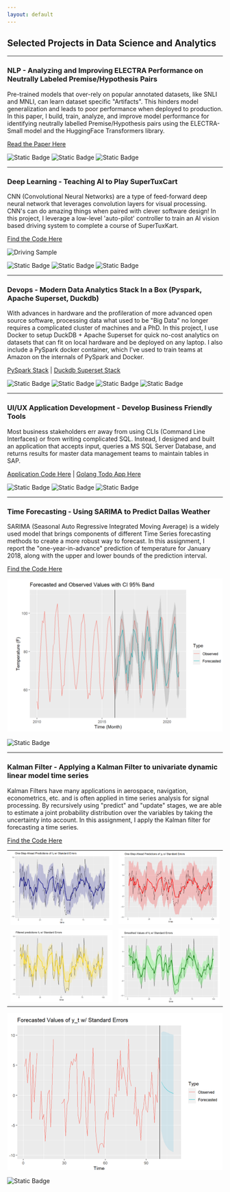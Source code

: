 ```yaml
---
layout: default
---
```


## Selected Projects in Data Science and Analytics

---

### NLP - Analyzing and Improving ELECTRA Performance on Neutrally Labeled Premise/Hypothesis Pairs 

Pre-trained models that over-rely on popular annotated datasets, like SNLI and MNLI, 
can learn dataset specific "Artifacts". This hinders model generalization and leads to 
poor performance when deployed to production. In this paper, I build, train, analyze, 
and improve model performance for identifying neutrally labelled Premise/Hypothesis pairs using the ELECTRA-Small model 
and the HuggingFace Transformers library.

[Read the Paper Here](https://github.com/mathew-wai-lee/mathew-wai-lee.github.io/blob/gh-pages/docs/assets/papers/Analyzing%20and%20Improving%20ELECTRA%20Performance%20on%20Neutrally%20Labeled%20Premise-Hypothesis%20Pairs.pdf)

![Static Badge](https://img.shields.io/badge/Python-black?logo=python)
![Static Badge](https://img.shields.io/badge/PyTorch-black?logo=pytorch)
![Static Badge](https://img.shields.io/badge/Docker-black?logo=docker)

---

### Deep Learning - Teaching AI to Play SuperTuxCart

CNN (Convolutional Neural Networks) are a type of feed-forward deep neural network that leverages 
convolution layers for visual processing. CNN's can do amazing things when paired with clever software design!
In this project, I leverage a low-level 'auto-pilot' controller to train an AI vision based driving system 
to complete a course of SuperTuxKart.

[Find the Code Here](https://www.google.com/)

![Driving Sample](./assets/papers/test_2022_11_17_03_01_21.gif)

![Static Badge](https://img.shields.io/badge/Python-black?logo=python)
![Static Badge](https://img.shields.io/badge/PyTorch-black?logo=pytorch)
![Static Badge](https://img.shields.io/badge/Docker-black?logo=docker)

---

### Devops - Modern Data Analytics Stack In a Box (Pyspark, Apache Superset, Duckdb) 

With advances in hardware and the profileration of more advanced open source software, processing data what used to be 
"Big Data" no longer requires a complicated cluster of machines and a PhD. In this project, I use Docker to setup DuckDB + Apache Superset 
for quick no-cost analytics on datasets that can fit on local hardware and be deployed on any laptop. 
I also include a PySpark docker container, which I've used to train teams at Amazon on the internals of PySpark and Docker.

[PySpark Stack](https://github.com/mathew-wai-lee/docker_pyspark_unix_devcontainer) | 
[Duckdb Superset Stack](https://github.com/mathew-wai-lee/docker_compose_superset_devcontainer)

![Static Badge](https://img.shields.io/badge/PySpark-black?logo=apachespark)
![Static Badge](https://img.shields.io/badge/DuckDB-black?logo=duckdb)
![Static Badge](https://img.shields.io/badge/Superset-black?logo=apacheecharts)
![Static Badge](https://img.shields.io/badge/Docker-black?logo=docker)

---

### UI/UX Application Development - Develop Business Friendly Tools

Most business stakeholders err away from using CLIs (Command Line Interfaces) or from writing complicated SQL. 
Instead, I designed and built an application that accepts input, queries a MS SQL Server Database, 
and returns results for master data management teams to maintain tables in SAP.

[Application Code Here](https://github.com/mathew-wai-lee/PCUIGo) |
[Golang Todo App Here](https://github.com/mathew-wai-lee/todo_app_golang) 

![Static Badge](https://img.shields.io/badge/golang-black?logo=go)
![Static Badge](https://img.shields.io/badge/Javascript-black?logo=javascript)
![Static Badge](https://img.shields.io/badge/html/CSS-black?logo=html5)

---

### Time Forecasting - Using SARIMA to Predict Dallas Weather 

SARIMA (Seasonal Auto Regressive Integrated Moving Average) is a widely used model that brings components of 
different Time Series forecasting methods to create a more robust way to forecast. 
In this assignment, I report the "one-year-in-advance" prediction of temperature for January 2018, 
along with the upper and lower bounds of the prediction interval. 

[Find the Code Here](https://www.google.com/)

![SARIMA Fig 1.](./assets/papers/SARIMA.png)

![Static Badge](https://img.shields.io/badge/R-black?logo=r)

---

### Kalman Filter - Applying a Kalman Filter to univariate dynamic linear model time series

Kalman Filters have many applications in aerospace, navigation, econometrics, etc. and is often applied in
time series analysis for signal processing. By recursively using "predict" and "update" stages, we are able to 
estimate a joint probability distribution over the variables by taking the uncertainty into account. In this assignment, I apply the 
Kalman filter for forecasting a time series.

[Find the Code Here](https://www.google.com/)

|                                                        |                                                | 
|:-------------------------------------------------------|:-----------------------------------------------|
| ![Kalman Fig. 1](./assets/papers/Kalman1.png)          | ![Kalman Fig. 2](./assets/papers/Kalman2.png)  |
| ![Kalman Fig. 3](./assets/papers/Kalman3.png)          | ![Kalman Fig. 4](./assets/papers/Kalman4.png)  |

![Kalman Fig. 5](./assets/papers/Kalman5.png)

![Static Badge](https://img.shields.io/badge/R-black?logo=r)


